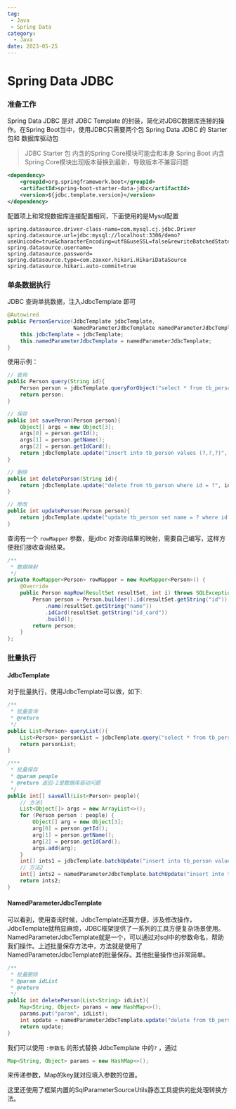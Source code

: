 ```yaml
---
tag:
 - Java
 - Spring Data
category:
  - Java
date: 2023-05-25
---
```


# Spring Data JDBC

### 准备工作

Spring Data JDBC 是对 JDBC Template 的封装，简化对JDBC数据库连接的操作。在Spring Boot当中，使用JDBC只需要两个包 Spring Data JDBC 的 Starter 包和 数据库驱动包

> JDBC Starter 包 内含的Spring Core模块可能会和本身 Spring Boot 内含 Spring Core模块出现版本替换到最新，导致版本不兼容问题

```xml
<dependency>
    <groupId>org.springframework.boot</groupId>
    <artifactId>spring-boot-starter-data-jdbc</artifactId>
    <version>${jdbc.template.version}</version>
</dependency>
```

配置项上和常规数据库连接配置相同，下面使用的是Mysql配置

```properties
spring.datasource.driver-class-name=com.mysql.cj.jdbc.Driver
spring.datasource.url=jdbc:mysql://localhost:3306/demo?useUnicode=true&characterEncoding=utf8&useSSL=false&rewriteBatchedStatements=true&serverTimezone=GMT%2b8&nullCatalogMeansCurrent=true
spring.datasource.username=
spring.datasource.password=
spring.datasource.type=com.zaxxer.hikari.HikariDataSource
spring.datasource.hikari.auto-commit=true
```



### 单条数据执行

JDBC 查询单挑数据，注入JdbcTemplate 即可

```java
@Autowired
public PersonService(JdbcTemplate jdbcTemplate,
                     NamedParameterJdbcTemplate namedParameterJdbcTemplate){
    this.jdbcTemplate = jdbcTemplate;
    this.namedParameterJdbcTemplate = namedParameterJdbcTemplate;
}
```

使用示例：

```java
// 查询
public Person query(String id){
    Person person = jdbcTemplate.queryForObject("select * from tb_person where id = ?", rowMapper, id);
    return person;
}

// 保存
public int savePeron(Person person){
    Object[] args = new Object[3];
    args[0] = person.getId();
    args[1] = person.getName();
    args[2] = person.getIdCard();
    return jdbcTemplate.update("insert into tb_person values (?,?,?)", args);
}

// 删除
public int deletePerson(String id){
    return jdbcTemplate.update("delete from tb_person where id = ?", id);
}

// 修改
public int updatePerson(Person person){
    return jdbcTemplate.update("update tb_person set name = ? where id = ?", person.getName(), person.getId());
}
```

查询有一个 `rowMapper` 参数，是jdbc 对查询结果的映射，需要自己编写，这样方便我们接收查询结果。

```java
/**
 * 数据映射
 */
private RowMapper<Person> rowMapper = new RowMapper<Person>() {
    @Override
    public Person mapRow(ResultSet resultSet, int i) throws SQLException {
        Person person = Person.builder().id(resultSet.getString("id"))
            .name(resultSet.getString("name"))
            .idCard(resultSet.getString("id_card"))
            .build();
        return person;
    }
};
```



### 批量执行

#### JdbcTemplate

对于批量执行，使用JdbcTemplate可以做，如下:

```java
/**
 * 批量查询
 * @return
 */
public List<Person> queryList(){
    List<Person> personList = jdbcTemplate.query("select * from tb_person", rowMapper);
    return personList;
}

/***
 * 批量保存
 * @param people
 * @return 返回-2是数据库驱动问题
 */
public int[] saveAll(List<Person> people){
    // 方法1
    List<Object[]> args = new ArrayList<>();
    for (Person person : people) {
        Object[] arg = new Object[3];
        arg[0] = person.getId();
        arg[1] = person.getName();
        arg[2] = person.getIdCard();
        args.add(arg);
    }
    int[] ints1 = jdbcTemplate.batchUpdate("insert into tb_person values (?,?,?)", args);
    // 方法2
    int[] ints2 = namedParameterJdbcTemplate.batchUpdate("insert into tb_person values (:id,:name,:IdCard)", SqlParameterSourceUtils.createBatch(people));
    return ints2;
}
```



#### NamedParameterJdbcTemplate

可以看到，使用查询时候，JdbcTemplate还算方便，涉及修改操作，JdbcTemplate就稍显麻烦，JDBC框架提供了一系列的工具方便复杂场景使用。NamedParameterJdbcTemplate就是一个，可以通过对sql中的参数命名，帮助我们操作。上述批量保存方法中，方法就是使用了NamedParameterJdbcTemplate的批量保存。其他批量操作也非常简单。

```java
/**
 * 批量删除
 * @param idList
 * @return
 */
public int deletePerson(List<String> idList){
    Map<String, Object> params = new HashMap<>();
    params.put("param", idList);
    int update = namedParameterJdbcTemplate.update("delete from tb_person where id in (:param)", params);
    return update;
}
```

我们可以使用 `:参数名` 的形式替换 JdbcTemplate 中的`?` ，通过

```java
Map<String, Object> params = new HashMap<>();
```

来传递参数，Map的key就对应填入参数的位置。

这里还使用了框架内置的SqlParameterSourceUtils静态工具提供的批处理转换方法。

